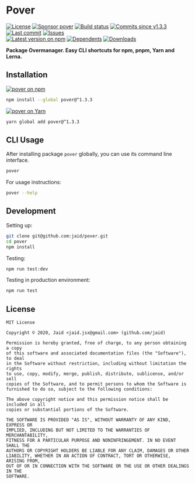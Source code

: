 # Pover


<a href="https://raw.githubusercontent.com/jaid/pover/master/license.txt"><img src="https://img.shields.io/github/license/jaid/pover?style=flat-square" alt="License"/></a> <a href="https://github.com/sponsors/jaid"><img src="https://img.shields.io/badge/<3-Sponsor-FF45F1?style=flat-square" alt="Sponsor pover"/></a>
<a href="https://actions-badge.atrox.dev/jaid/pover/goto"><img src="https://img.shields.io/endpoint.svg?style=flat-square&url=https%3A%2F%2Factions-badge.atrox.dev%2Fjaid%2Fpover%2Fbadge" alt="Build status"/></a> <a href="https://github.com/jaid/pover/commits"><img src="https://img.shields.io/github/commits-since/jaid/pover/v1.3.3?style=flat-square&logo=github" alt="Commits since v1.3.3"/></a> <a href="https://github.com/jaid/pover/commits"><img src="https://img.shields.io/github/last-commit/jaid/pover?style=flat-square&logo=github" alt="Last commit"/></a> <a href="https://github.com/jaid/pover/issues"><img src="https://img.shields.io/github/issues/jaid/pover?style=flat-square&logo=github" alt="Issues"/></a>  
<a href="https://npmjs.com/package/pover"><img src="https://img.shields.io/npm/v/pover?style=flat-square&logo=npm&label=latest%20version" alt="Latest version on npm"/></a> <a href="https://github.com/jaid/pover/network/dependents"><img src="https://img.shields.io/librariesio/dependents/npm/pover?style=flat-square&logo=npm" alt="Dependents"/></a> <a href="https://npmjs.com/package/pover"><img src="https://img.shields.io/npm/dm/pover?style=flat-square&logo=npm" alt="Downloads"/></a>

**Package Overmanager. Easy CLI shortcuts for npm, pnpm, Yarn and Lerna.**















## Installation
<a href="https://npmjs.com/package/pover"><img src="https://img.shields.io/badge/npm-pover-C23039?style=flat-square&logo=npm" alt="pover on npm"/></a>
```bash
npm install --global pover@^1.3.3
```
<a href="https://yarnpkg.com/package/pover"><img src="https://img.shields.io/badge/Yarn-pover-2F8CB7?style=flat-square&logo=yarn&logoColor=white" alt="pover on Yarn"/></a>
```bash
yarn global add pover@^1.3.3
```



## CLI Usage
After installing package `pover` globally, you can use its command line interface.
```bash
pover
```
For usage instructions:
```bash
pover --help
```




## Development



Setting up:
```bash
git clone git@github.com:jaid/pover.git
cd pover
npm install
```
Testing:
```bash
npm run test:dev
```
Testing in production environment:
```bash
npm run test
```


## License
```text
MIT License

Copyright © 2020, Jaid <jaid.jsx@gmail.com> (github.com/jaid)

Permission is hereby granted, free of charge, to any person obtaining a copy
of this software and associated documentation files (the "Software"), to deal
in the Software without restriction, including without limitation the rights
to use, copy, modify, merge, publish, distribute, sublicense, and/or sell
copies of the Software, and to permit persons to whom the Software is
furnished to do so, subject to the following conditions:

The above copyright notice and this permission notice shall be included in all
copies or substantial portions of the Software.

THE SOFTWARE IS PROVIDED "AS IS", WITHOUT WARRANTY OF ANY KIND, EXPRESS OR
IMPLIED, INCLUDING BUT NOT LIMITED TO THE WARRANTIES OF MERCHANTABILITY,
FITNESS FOR A PARTICULAR PURPOSE AND NONINFRINGEMENT. IN NO EVENT SHALL THE
AUTHORS OR COPYRIGHT HOLDERS BE LIABLE FOR ANY CLAIM, DAMAGES OR OTHER
LIABILITY, WHETHER IN AN ACTION OF CONTRACT, TORT OR OTHERWISE, ARISING FROM,
OUT OF OR IN CONNECTION WITH THE SOFTWARE OR THE USE OR OTHER DEALINGS IN THE
SOFTWARE.
```
